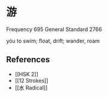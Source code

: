 # 游
Frequency 695
General Standard 2766

yóu
to swim; float, drift; wander, roam

## References
- [[HSK 2]]
- [[12 Strokes]]
- [[水 Radical]]